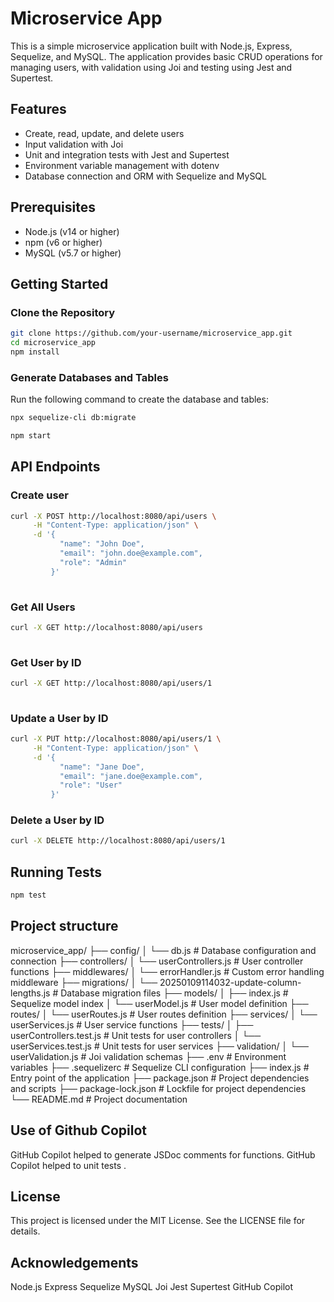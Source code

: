 # Microservice App

This is a simple microservice application built with Node.js, Express, Sequelize, and MySQL. The application provides basic CRUD operations for managing users, with validation using Joi and testing using Jest and Supertest.

## Features

- Create, read, update, and delete users
- Input validation with Joi
- Unit and integration tests with Jest and Supertest
- Environment variable management with dotenv
- Database connection and ORM with Sequelize and MySQL

## Prerequisites

- Node.js (v14 or higher)
- npm (v6 or higher)
- MySQL (v5.7 or higher)

## Getting Started

### Clone the Repository

```bash
git clone https://github.com/your-username/microservice_app.git
cd microservice_app
npm install 
```
### Generate Databases and Tables
Run the following command to create the database and tables:
```bash 
npx sequelize-cli db:migrate

npm start
```

## API Endpoints 
### Create user 
```bash 
curl -X POST http://localhost:8080/api/users \
     -H "Content-Type: application/json" \
     -d '{
           "name": "John Doe",
           "email": "john.doe@example.com",
           "role": "Admin"
         }'
         
```

### Get All Users 
```bash 
curl -X GET http://localhost:8080/api/users
         
```
### Get  User by ID 
```bash 
curl -X GET http://localhost:8080/api/users/1
         
 ```
### Update a User by ID

```bash 
curl -X PUT http://localhost:8080/api/users/1 \
     -H "Content-Type: application/json" \
     -d '{
           "name": "Jane Doe",
           "email": "jane.doe@example.com",
           "role": "User"
         }'
```
### Delete a User by ID

```bash 
curl -X DELETE http://localhost:8080/api/users/1         
 ```

## Running Tests
```bash 
npm test 
```

## Project structure 

microservice_app/
├── config/
│   └── db.js                # Database configuration and connection
├── controllers/
│   └── userControllers.js   # User controller functions
├── middlewares/
│   └── errorHandler.js      # Custom error handling middleware
├── migrations/
│   └── 20250109114032-update-column-lengths.js  # Database migration files
├── models/
│   ├── index.js             # Sequelize model index
│   └── userModel.js         # User model definition
├── routes/
│   └── userRoutes.js        # User routes definition
├── services/
│   └── userServices.js      # User service functions
├── tests/
│   ├── userControllers.test.js  # Unit tests for user controllers
│   └── userServices.test.js     # Unit tests for user services
├── validation/
│   └── userValidation.js    # Joi validation schemas
├── .env                     # Environment variables
├── .sequelizerc             # Sequelize CLI configuration
├── index.js                 # Entry point of the application
├── package.json             # Project dependencies and scripts
├── package-lock.json        # Lockfile for project dependencies
└── README.md                # Project documentation




## Use of Github Copilot 
GitHub Copilot  helped to  generate JSDoc comments for  functions.
GitHub Copilot  helped to  unit tests .




## License
This project is licensed under the MIT License. See the LICENSE file for details.

## Acknowledgements
Node.js
Express
Sequelize
MySQL
Joi
Jest
Supertest
GitHub Copilot
